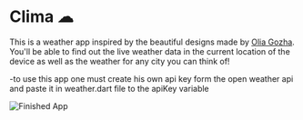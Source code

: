 # Clima ☁

This is a weather app inspired by the beautiful designs made by [Olia Gozha](https://dribbble.com/shots/4663154-). You'll be able to find out the live weather data in the current location of the device as well as the weather for any city you can think of!

-to use this app one must create his own api key form the open weather api and paste it in weather.dart file to the apiKey variable

![Finished App](https://github.com/londonappbrewery/Images/blob/master/clima-demo.gif?raw=true)

